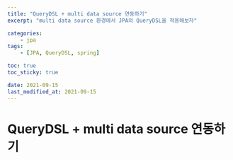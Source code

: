 ```yaml
---
title: "QueryDSL + multi data source 연동하기"
excerpt: "multi data source 환경에서 JPA의 QueryDSL을 적용해보자"

categories:
    - jpa
tags:
    - [JPA, QueryDSL, spring]

toc: true
toc_sticky: true

date: 2021-09-15
last_modified_at: 2021-09-15
---
```


# QueryDSL + multi data source 연동하기
